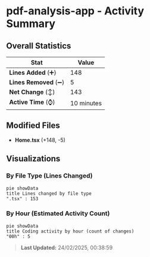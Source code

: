 # pdf-analysis-app - Activity Summary 

## Overall Statistics

| Stat                   | Value                                                             |
| ---------------------- | ----------------------------------------------------------------- |
| **Lines Added** (➕)   | 148                                          |
| **Lines Removed** (➖) | 5                                        |
| **Net Change** (↕)    | 143                |
| **Active Time** (⌚)   | 10 minutes |


## Modified Files
- **Home.tsx** (+148, -5)

## Visualizations

### By File Type (Lines Changed)

```mermaid
pie showData
title Lines changed by file type
".tsx" : 153
```

### By Hour (Estimated Activity Count)

```mermaid
pie showData
title Coding activity by hour (count of changes)
"00h" : 5
```


> **Last Updated:** 24/02/2025, 00:38:59